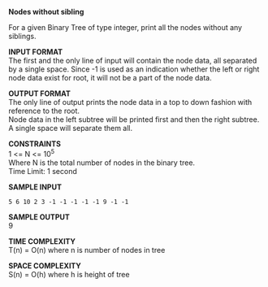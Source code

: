 **Nodes without sibling**

For a given Binary Tree of type integer, print all the nodes without any siblings.

**INPUT FORMAT**\
The first and the only line of input will contain the node data, all separated by a single space. Since -1 is used as an indication whether the left or right node data exist for root, it will not be a part of the node data.

**OUTPUT FORMAT**\
The only line of output prints the node data in a top to down fashion with reference to the root.\
Node data in the left subtree will be printed first and then the right subtree.\
A single space will separate them all.

**CONSTRAINTS**\
1 <= N <= 10<sup>5</sup>\
Where N is the total number of nodes in the binary tree.\
Time Limit: 1 second

**SAMPLE INPUT**
```
5 6 10 2 3 -1 -1 -1 -1 -1 9 -1 -1
```

**SAMPLE OUTPUT**\
9

**TIME COMPLEXITY**\
T(n) = O(n) where n is number of nodes in tree

**SPACE COMPLEXITY**\
S(n) = O(h) where h is height of tree